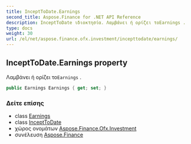 ```yaml
---
title: InceptToDate.Earnings
second_title: Aspose.Finance for .NET API Reference
description: InceptToDate ιδιοκτησία. Λαμβάνει ή ορίζει τοEarnings .
type: docs
weight: 30
url: /el/net/aspose.finance.ofx.investment/incepttodate/earnings/
---
```

## InceptToDate.Earnings property

Λαμβάνει ή ορίζει το`Earnings` .

```csharp
public Earnings Earnings { get; set; }
```

### Δείτε επίσης

* class [Earnings](../../earnings/)
* class [InceptToDate](../)
* χώρος ονομάτων [Aspose.Finance.Ofx.Investment](../../incepttodate/)
* συνέλευση [Aspose.Finance](../../../)


